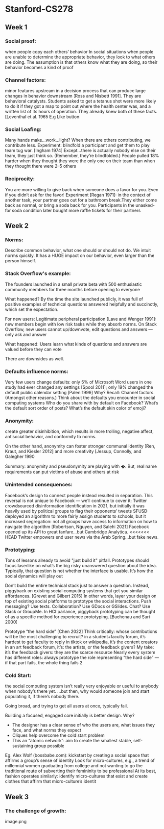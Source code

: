 # Stanford-CS278

## Week 1
 
### Social proof: 
when people copy each others’ behavior
In social situations when people are 
unable to determine the appropriate 
behavior, they look to what others are 
doing. 
The assumption is that others know 
what they are doing, so their behavior 
becomes a kind of proof

### Channel factors: 
minor features upstream in a decision process that 
can produce large changes in behavior downstream [Ross and 
Nisbett 1991]. They are behavioral catalysts.
Students asked to get a tetanus shot were more likely to do it if they got 
a map to point out where the health center was, and a written list of its 
hours of operation. They already knew both of these facts. [Leventhal et 
al. 1965
E.g Like button

### Social Loafing:
Many hands make…work…light?
When there are others contributing, we contribute less.
Experiment: blindfold a participant and get them to play team tug war. [Ingham 1974]
Except…there is actually nobody else on their team, they just think so. 
(Remember, they’re blindfolded.)
People pulled 18% harder when they thought they were the only one on 
their team than when they thought there were 2–5 others

### Reciprocity:
You are more willing to give back when someone does a favor for 
you. Even if you didn’t ask for the favor!
Experiment [Regan 1971]: in the context of another task, your 
partner goes out for a bathroom break.They either come back as 
normal, or bring a soda back for you. 
Participants in the unasked-for soda condition later bought more raffle 
tickets for their partners


## Week 2

### Norms:
Describe common behavior, what one should or should not do. 
We intuit norms quickly. It has a HUGE impact on our behavior, even larger than the person himself.

### Stack Overflow's example:

The founders launched in a small private beta 
with 500 enthusiastic community members for 
three months before opening to everyone

What happened? By the time the site launched publicly, it was full 
of positive examples of technical questions 
answered helpfully and succinctly, which set the 
expectation.

For new users: 
Legitimate peripheral participation [Lave and 
Wenger 1991]: new members begin with low risk tasks while they absorb norms. On Stack 
Overflow, new users cannot up/downvote, edit 
questions and answers — only ask and answer

What happened: Users learn what kinds of questions and 
answers are valued before they can vote

There are downsides as well.

### Defaults influence norms:
Very few users change defaults: only 5% of Microsoft Word users in 
one study had ever changed any settings [Spool 2011]; only 19% 
changed the default public calendar setting [Palen 1999]
Why? Recall: Channel factors. (Amongst other reasons.)
Think about the defaults you encounter in social computing systems
Who do you share with by default on Facebook?
What’s the default sort order of posts?
What’s the default skin color of emoji?

### Anonymity:

create greater disinhibition, which results in 
more trolling, negative affect, antisocial behavior, and conformity to norms.

On the other hand, anonymity can foster stronger communal identity 
[Ren, Kraut, and Kiesler 2012] and more creativity [Jessup, Connolly, and 
Galegher 1990

Summary: anonymity and pseudonymity are 
playing with �. But, real name requirements 
can put victims of abuse and others at risk

### Unintended consequences:
Facebook’s design to connect people instead resulted in separation.
This reversal is not unique to Facebook — we’ll continue to cover it:
Twitter crowdsourced disinformation identification in 2021, but initially it 
was heavily used by political groups to flag their opponents’ tweets
SFUSD deployed an algorithm to more fairly assign students to schools, 
but it increased segregation: not all groups have access to information on 
how to navigate the algorithm [Robertson, Nguyen, and Salehi 2021]
Facebook opened up its API to great fanfare…but Cambridge Analytica.
<<<<<<< HEAD
Twitter empowers end user news via the Arab Spring…but fake news.

### Prototyping:
Tons of lessons already to avoid "just build it" pitfall. Prototypes should focus laserlike on what’s the big risky unanswered question about the idea. Typically, that question is not whether the interface is usable. It’s how 
the social dynamics will play out

Don’t build the entire technical stack just to answer a question. 
Instead, piggyback on existing social computing systems that get you 
similar affordances. [Grevet and Gilbert 2015]
In other words, layer your design on top of existing social platforms 
to prototype the social interactions.
Push messaging? Use texts.
Collaboration? Use GDocs or GSlides.
Chat? Use Slack or GroupMe.
In HCI parlance, piggyback prototyping can be thought of as a specific 
method for experience prototyping. [Buchenau and Suri 2000]

Prototype “the hard side”
[Chen 2022]
Think critically: whose contributions will be the most challenging to 
recruit?
in a student+faculty forum, it’s hardest to get faculty to reply
in tiktok or wikipedia, it’s the content creators
in an art feedback forum, it’s: the artists, or the feedback givers?
My take: it’s the feedback givers: they are the scarce resource
Nearly every system has different roles: always prototype the role 
representing “the hard side” — if that part fails, the whole thing fails 2


### Cold Start:
the social computing system isn’t really very enjoyable 
or useful to anybody when nobody’s there yet.
…but then, why would someone join and start populating it, if 
there’s nobody there.

Going broad, and trying to get all users at once, typically fail.

Building a focused, engaged core initially is better design.
Why?
- The designer has a clear sense of who the users are,
what issues they face, and what norms they expect
- Cliques help overcome the cold start problem
- This an “atomic network”: aim to create the smallest 
stable, self-sustaining group possible

Eg. Alex Wolf (bossbabe.com): kickstart by creating 
a social space that affirms a group’s sense of 
identity
Look for micro-cultures, e.g., a trend of millennial 
women graduating from college and not wanting 
to go the traditional route of subverting their 
femininity to be professional
At its best, fashion operates similarly: identify 
micro-cultures that exist and create clothes that 
affirm that micro-culture’s identit

## Week 3


### The challenge of growth:
image.png
